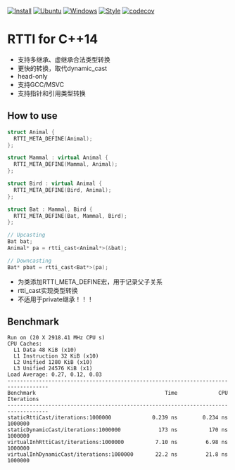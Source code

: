 [![Install](https://github.com/yjw754/RTTIMeta/actions/workflows/install.yml/badge.svg?branch=master)](https://github.com/yjw754/RTTIMeta/actions/workflows/install.yml)
[![Ubuntu](https://github.com/yjw754/RTTIMeta/actions/workflows/ubuntu.yml/badge.svg?branch=master)](https://github.com/yjw754/RTTIMeta/actions/workflows/ubuntu.yml)
[![Windows](https://github.com/yjw754/RTTIMeta/actions/workflows/windows.yml/badge.svg?branch=master)](https://github.com/yjw754/RTTIMeta/actions/workflows/windows.yml)
[![Style](https://github.com/yjw754/RTTIMeta/actions/workflows/style.yml/badge.svg?branch=master)](https://github.com/yjw754/RTTIMeta/actions/workflows/style.yml)
[![codecov](https://codecov.io/github/yjw754/rttimeta/branch/master/graph/badge.svg?token=TT3GJEUQFL)](https://codecov.io/github/yjw754/rttimeta)
# RTTI for C++14
* 支持多继承、虚继承合法类型转换
* 更快的转换，取代dynamic_cast
* head-only
* 支持GCC/MSVC
* 支持指针和引用类型转换
## How to use
```C++
struct Animal {
  RTTI_META_DEFINE(Animal);
};

struct Mammal : virtual Animal {
  RTTI_META_DEFINE(Mammal, Animal);
};

struct Bird : virtual Animal {
  RTTI_META_DEFINE(Bird, Animal);
};

struct Bat : Mammal, Bird {
  RTTI_META_DEFINE(Bat, Mammal, Bird);
};

// Upcasting
Bat bat;
Animal* pa = rtti_cast<Animal*>(&bat);

// Downcasting
Bat* pbat = rtti_cast<Bat*>(pa);
```
* 为类添加RTTI_META_DEFINE宏，用于记录父子关系
* rtti_cast实现类型转换
* 不适用于private继承！！！
## Benchmark
```
Run on (20 X 2918.41 MHz CPU s)
CPU Caches:
  L1 Data 48 KiB (x10)
  L1 Instruction 32 KiB (x10)
  L2 Unified 1280 KiB (x10)
  L3 Unified 24576 KiB (x1)
Load Average: 0.27, 0.12, 0.03
-----------------------------------------------------------------------------------
Benchmark                                         Time             CPU   Iterations
-----------------------------------------------------------------------------------
staticRttiCast/iterations:1000000             0.239 ns        0.234 ns      1000000
staticDynamicCast/iterations:1000000            173 ns          170 ns      1000000
virtualInhRttiCast/iterations:1000000          7.10 ns         6.98 ns      1000000
virtualInhDynamicCast/iterations:1000000       22.2 ns         21.8 ns      1000000
```